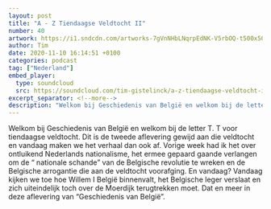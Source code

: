 ```yaml
---
layout: post
title: "A - Z Tiendaagse Veldtocht II"
number: 40
artwork: https://i1.sndcdn.com/artworks-7gVnNHbLNqrpEdNK-V5rbOQ-t500x500.jpg
author: Tim
date: 2020-11-10 16:14:51 +0100
categories: podcast
tag: ["Nederland"]
embed_player:
  type: soundcloud
  src: https://soundcloud.com/tim-gistelinck/a-z-tiendaagse-veldtocht-ii
excerpt_separator: <!--more-->
description: "Welkom bij Geschiedenis van België en welkom bij de letter T."
---
```

Welkom bij Geschiedenis van België en welkom bij de letter T. T voor tiendaagse veldtocht. Dit is de tweede aflevering gewijd aan die veldtocht en vandaag maken we het verhaal dan ook af. Vorige week had ik het over ontluikend Nederlands nationalisme, het ermee gepaard gaande verlangen om de “ nationale schande” van de Belgische revolutie te wreken en de Belgische arrogantie die aan de veldtocht voorafging. En vandaag? Vandaag kijken we toe hoe Willem I België binnenvalt, het Belgische leger verslaat en zich uiteindelijk toch over de Moerdijk terugtrekken moet. Dat en meer in deze aflevering van “Geschiedenis van België”.